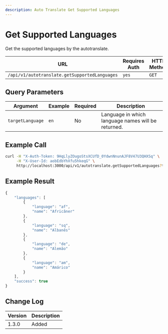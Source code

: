 ```yaml
---
description: Auto Translate Get Supported Languages
---
```


# Get Supported Languages

Get the supported languages by the autotranslate.

| URL                                           | Requires Auth | HTTP Method |
| --------------------------------------------- | ------------- | ----------- |
| `/api/v1/autotranslate.getSupportedLanguages` | `yes`         | `GET`       |

## Query Parameters

| Argument         | Example | Required | Description                                        |
| ---------------- | ------- | -------- | -------------------------------------------------- |
| `targetLanguage` | `en`    | No       | Language in which language names will be returned. |

## Example Call

```bash
curl -H "X-Auth-Token: 9HqLlyZOugoStsXCUfD_0YdwnNnunAJF8V47U3QHXSq" \
     -H "X-User-Id: aobEdbYhXfu5hkeqG" \
     http://localhost:3000/api/v1/autotranslate.getSupportedLanguages?targetLanguage=pt
```

## Example Result

```javascript
{
    "languages": [
        {
            "language": "af",
            "name": "Africâner"
        },
        {
            "language": "sq",
            "name": "Albanês"
        },
        {
            "language": "de",
            "name": "Alemão"
        },
        {
            "language": "am",
            "name": "Amárico"
        }
    ],
    "success": true
}
```

## Change Log

| Version | Description |
| ------- | ----------- |
| 1.3.0   | Added       |
